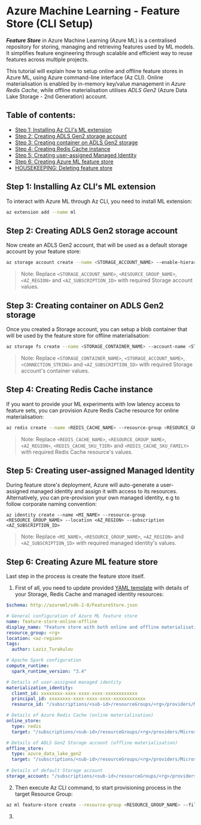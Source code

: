 # Azure Machine Learning - Feature Store (CLI Setup)

**_Feature Store_** in Azure Machine Learning (Azure ML) is a centralised repository for storing, managing and retrieving features used by ML models. It simplifies feature engineering through scalable and efficient way to reuse features across multiple projects.

This tutorial will explain how to setup online and offline feature stores in Azure ML, using Azure command-line interface (Az CLI). Online materialisation is enabled by in-memory key/value management in _Azure Redis Cache_, while offline materialisation utilises _ADLS Gen2_ (Azure Data Lake Storage - 2nd Generation) account.

## Table of contents:
- [Step 1: Installing Az CLI's ML extension](https://github.com/LazaUK/AzureML-FeatureStore-CLI#step-1-installing-az-clis-ml-extension)
- [Step 2: Creating ADLS Gen2 storage account](https://github.com/LazaUK/AzureML-FeatureStore-CLI#step-2-creating-adls-gen2-storage-account)
- [Step 3: Creating container on ADLS Gen2 storage](https://github.com/LazaUK/AzureML-FeatureStore-CLI#step-3-creating-container-on-adls-gen2-storage)
- [Step 4: Creating Redis Cache instance]()
- [Step 5: Creating user-assigned Managed Identity]()
- [Step 6: Creating Azure ML feature store]()
- [HOUSEKEEPING: Deleting feature store]()

## Step 1: Installing Az CLI's ML extension
To interact with Azure ML through Az CLI, you need to install ML extension:
``` Bash
az extension add --name ml
```

## Step 2: Creating ADLS Gen2 storage account
Now create an ADLS Gen2 account, that will be used as a default storage account by your feature store:
``` Bash
az storage account create --name <STORAGE_ACCOUNT_NAME> --enable-hierarchical-namespace true --resource-group <RESOURCE_GROUP_NAME> --location <AZ_REGION> --subscription <AZ_SUBSCRIPTION_ID>
```
> Note: Replace ```<STORAGE_ACCOUNT_NAME>```, ```<RESOURCE_GROUP_NAME>```, ```<AZ_REGION>``` and ```<AZ_SUBSCRIPTION_ID>``` with required Storage account values.

## Step 3: Creating container on ADLS Gen2 storage
Once you created a Storage account, you can setup a blob container that will be used by the feature store for offline materialisation:
``` Bash
az storage fs create --name <STORAGE_CONTAINER_NAME> --account-name <STORAGE_ACCOUNT_NAME> --subscription <AZ_SUBSCRIPTION_ID> --connection-string <CONNECTION_STRING>
```
> Note: Replace ```<STORAGE_CONTAINER_NAME>```, ```<STORAGE_ACCOUNT_NAME>```, ```<CONNECTION_STRING>``` and ```<AZ_SUBSCRIPTION_ID>``` with required Storage account's container values.

## Step 4: Creating Redis Cache instance
If you want to provide your ML experiments with low latency access to feature sets, you can provision Azure Redis Cache resource for online materialisation:
``` Bash
az redis create --name <REDIS_CACHE_NAME> --resource-group <RESOURCE_GROUP_NAME> --location <AZ_REGION> --sku <REDIS_CACHE_SKU_TIER> --vm-size <REDIS_CACHE_SKU_FAMILY>
```
> Note: Replace ```<REDIS_CACHE_NAME>```, ```<RESOURCE_GROUP_NAME>```, ```<AZ_REGION>```, ```<REDIS_CACHE_SKU_TIER>``` and ```<REDIS_CACHE_SKU_FAMILY>``` with required Redis Cache resource's values.

## Step 5: Creating user-assigned Managed Identity
During feature store's deployment, Azure will auto-generate a user-assigned managed identity and assign it with access to its resources. Alternatively, you can pre-provision your own managed identity, e.g to follow corporate naming convention:
```
az identity create --name <MI_NAME> --resource-group <RESOURCE_GROUP_NAME> --location <AZ_REGION> --subscription <AZ_SUBSCRIPTION_ID>
```
> Note: Replace ```<MI_NAME>```, ```<RESOURCE_GROUP_NAME>```, ```<AZ_REGION>``` and ```<AZ_SUBSCRIPTION_ID>``` with required managed identity's values.

## Step 6: Creating Azure ML feature store
Last step in the process is create the feature store itself.

1. First of all, you need to update provided [YAML template](./FeatureStore_Online_Offline.yaml) with details of your Storage, Redis Cache and managed identity resources:
``` YAML
$schema: http://azureml/sdk-2-0/FeatureStore.json

# General configuration of Azure ML feature store
name: feature-store-online-offline
display_name: "Feature store with both online and offline materialisation"
resource_group: <rg>
location: <az-region>
tags:
  author: Laziz_Turakulov

# Apache Spark configuration
compute_runtime:
  spark_runtime_version: "3.4"

# Details of user-assigned managed identity
materialization_identity:
  client_id: xxxxxxxx-xxxx-xxxx-xxxx-xxxxxxxxxxxx
  principal_id: xxxxxxxx-xxxx-xxxx-xxxx-xxxxxxxxxxxx
  resource_id: "/subscriptions/<sub-id>/resourceGroups/<rg>/providers/Microsoft.ManagedIdentity/userAssignedIdentities/<mi-name>"

# Details of Azure Redis Cache (online materialisation)
online_store:
  type: redis
  target: "/subscriptions/<sub-id>/resourceGroups/<rg>/providers/Microsoft.Cache/Redis/<redis-name>"

# Details of ADLS Gen2 Storage account (offline materialisation)
offline_store:
  type: azure_data_lake_gen2
  target: "/subscriptions/<sub-id>/resourceGroups/<rg>/providers/Microsoft.Storage/storageAccounts/<storage_name>/blobServices/default/containers/<container_name>"
  
# Details of default Storage account
storage_account: "/subscriptions/<sub-id>/resourceGroups/<rg>/providers/Microsoft.Storage/storageAccounts/<storage_name>"
```
2. Then execute Az CLI command, to start provisioning process in the target Resource Group:
``` Bash
az ml feature-store create --resource-group <RESOURCE_GROUP_NAME> --file FeatureStore_Online_Offline.yaml
```
3. 
